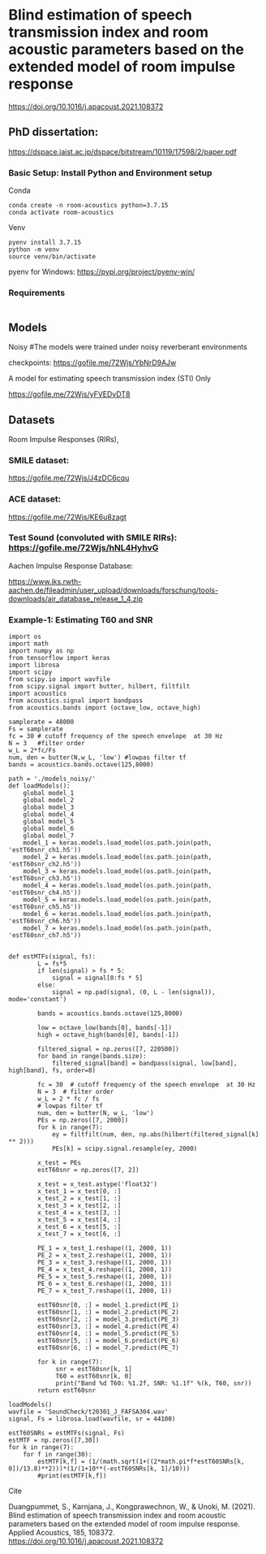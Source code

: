 # Blind estimation of speech transmission index and room acoustic parameters based on the extended model of room impulse response

https://doi.org/10.1016/j.apacoust.2021.108372

## PhD dissertation: 

https://dspace.jaist.ac.jp/dspace/bitstream/10119/17598/2/paper.pdf

### Basic Setup: Install Python and Environment setup 

Conda
```
conda create -n room-acoustics python=3.7.15
conda activate room-acoustics
```
Venv
```
pyenv install 3.7.15
python -m venv
source venv/bin/activate
```
pyenv for Windows: https://pypi.org/project/pyenv-win/

### Requirements

```pip install -r requirements.txt
```

## Models

Noisy #The models were trained under noisy reverberant environments

checkpoints: https://gofile.me/72Wjs/YbNrD9AJw

A model for estimating speech transmission index (STI) Only

https://gofile.me/72Wjs/yFVEDvDT8



## Datasets

Room Impulse Responses (RIRs), 

### SMILE dataset:

https://gofile.me/72Wjs/J4zDC6cqu

### ACE dataset: 

https://gofile.me/72Wjs/KE6u8zagt

### Test Sound (convoluted with SMILE RIRs): https://gofile.me/72Wjs/hNL4HyhvG



Aachen Impulse Response Database:

https://www.iks.rwth-aachen.de/fileadmin/user_upload/downloads/forschung/tools-downloads/air_database_release_1_4.zip


### Example-1: Estimating T60 and SNR  

```
import os
import math
import numpy as np
from tensorflow import keras
import librosa
import scipy
from scipy.io import wavfile
from scipy.signal import butter, hilbert, filtfilt
import acoustics
from acoustics.signal import bandpass
from acoustics.bands import (octave_low, octave_high)

samplerate = 48000
Fs = samplerate
fc = 30 # cutoff frequency of the speech envelope  at 30 Hz
N = 3   #filter order
w_L = 2*fc/Fs
num, den = butter(N,w_L, 'low') #lowpas filter tf
bands = acoustics.bands.octave(125,8000)

path = './models_noisy/'
def loadModels():
    global model_1
    global model_2
    global model_3
    global model_4
    global model_5
    global model_6
    global model_7
    model_1 = keras.models.load_model(os.path.join(path, 'estT60snr_ch1.h5'))
    model_2 = keras.models.load_model(os.path.join(path, 'estT60snr_ch2.h5'))
    model_3 = keras.models.load_model(os.path.join(path, 'estT60snr_ch3.h5'))
    model_4 = keras.models.load_model(os.path.join(path, 'estT60snr_ch4.h5'))
    model_5 = keras.models.load_model(os.path.join(path, 'estT60snr_ch5.h5'))
    model_6 = keras.models.load_model(os.path.join(path, 'estT60snr_ch6.h5'))
    model_7 = keras.models.load_model(os.path.join(path, 'estT60snr_ch7.h5'))


def estMTFs(signal, fs):
        L = fs*5
        if len(signal) > fs * 5:
            signal = signal[0:fs * 5]
        else:
            signal = np.pad(signal, (0, L - len(signal)), mode='constant')
    
        bands = acoustics.bands.octave(125,8000)

        low = octave_low(bands[0], bands[-1])
        high = octave_high(bands[0], bands[-1])

        filtered_signal = np.zeros([7, 220500])
        for band in range(bands.size):
            filtered_signal[band] = bandpass(signal, low[band], high[band], fs, order=8)

        fc = 30  # cutoff frequency of the speech envelope  at 30 Hz
        N = 3  # filter order
        w_L = 2 * fc / fs
        # lowpas filter tf
        num, den = butter(N, w_L, 'low')
        PEs = np.zeros([7, 2000])
        for k in range(7):
            ey = filtfilt(num, den, np.abs(hilbert(filtered_signal[k] ** 2)))
            PEs[k] = scipy.signal.resample(ey, 2000)

        x_test = PEs
        estT60snr = np.zeros([7, 2])

        x_test = x_test.astype('float32')
        x_test_1 = x_test[0, :]
        x_test_2 = x_test[1, :]
        x_test_3 = x_test[2, :]
        x_test_4 = x_test[3, :]
        x_test_5 = x_test[4, :]
        x_test_6 = x_test[5, :]
        x_test_7 = x_test[6, :]

        PE_1 = x_test_1.reshape((1, 2000, 1))
        PE_2 = x_test_2.reshape((1, 2000, 1))
        PE_3 = x_test_3.reshape((1, 2000, 1))
        PE_4 = x_test_4.reshape((1, 2000, 1))
        PE_5 = x_test_5.reshape((1, 2000, 1))
        PE_6 = x_test_6.reshape((1, 2000, 1))
        PE_7 = x_test_7.reshape((1, 2000, 1))
        
        estT60snr[0, :] = model_1.predict(PE_1)
        estT60snr[1, :] = model_2.predict(PE_2)
        estT60snr[2, :] = model_3.predict(PE_3)
        estT60snr[3, :] = model_4.predict(PE_4)
        estT60snr[4, :] = model_5.predict(PE_5)
        estT60snr[5, :] = model_6.predict(PE_6)
        estT60snr[6, :] = model_7.predict(PE_7)
                
        for k in range(7):
             snr = estT60snr[k, 1]
             T60 = estT60snr[k, 0]
             print("Band %d T60: %1.2f, SNR: %1.1f" %(k, T60, snr))
        return estT60snr

loadModels()
wavfile = 'SoundCheck/t20301_J_FAFSA304.wav'
signal, Fs = librosa.load(wavfile, sr = 44100)

estT60SNRs = estMTFs(signal, Fs)
estMTF = np.zeros([7,30])
for k in range(7):
    for f in range(30):
        estMTF[k,f] = (1/(math.sqrt(1+((2*math.pi*f*estT60SNRs[k, 0])/13.8)**2)))*(1/(1+10**(-estT60SNRs[k, 1]/10)))
        #print(estMTF[k,f])

```

Cite

Duangpummet, S., Karnjana, J., Kongprawechnon, W., & Unoki, M. (2021). Blind estimation of speech transmission index and room acoustic parameters based on the extended model of room impulse response. Applied Acoustics, 185, 108372. https://doi.org/10.1016/j.apacoust.2021.108372
